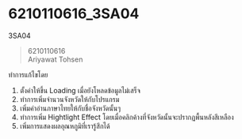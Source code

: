 # 6210110616_3SA04
3SA04
> 6210110616  
> Ariyawat  Tohsen

ทำการแก้ไขโดย 
1. ตั้งค่าให้ขึ้น Loading เมื่อยังโหลดข้อมูลไม่เสร็จ  
2. ทำการเพิ่มจำนวนจังหวัดให้กับโปรแกรม
3. เพิ่มคำอ่านภาษาไทยให้กับชื่อจังหวัดนั้นๆ
4. ทำการเพิ่ม Hightlight Effect โดยเมื่อคลิกค้างที่จังหวัดนั้นจะปรากฏพื้นหลังสีเหลือง
5. เพิ่มการแสดงผลอุณหภูมิที่เรารู้สึกได้
